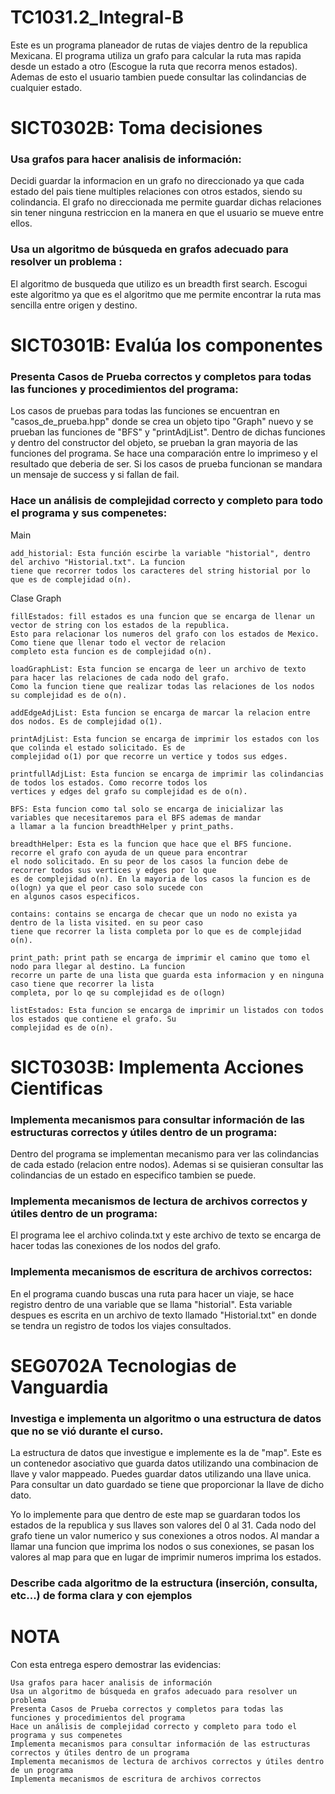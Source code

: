 # TC1031.2_Integral-B

Este es un programa planeador de rutas de viajes dentro de la republica Mexicana. El programa utiliza un grafo 
para calcular la ruta mas rapida desde un estado a otro (Escogue la ruta que recorra menos estados). Ademas de 
esto el usuario tambien puede consultar las colindancias de cualquier estado.


# SICT0302B: Toma decisiones

### Usa grafos para hacer analisis de información: 

Decidi guardar la informacion en un grafo no direccionado ya que cada estado del pais tiene multiples relaciones con 
otros estados, siendo su colindancia. El grafo no direccionada me permite guardar dichas relaciones sin tener ninguna
restriccion en la manera en que el usuario se mueve entre ellos.

### Usa un algoritmo de búsqueda en grafos adecuado para resolver un problema :

El algoritmo de busqueda que utilizo es un breadth first search. Escogui este algoritmo ya que es el algoritmo que me 
permite encontrar la ruta mas sencilla entre origen y destino.


# SICT0301B: Evalúa los componentes

### Presenta Casos de Prueba correctos y completos para todas las funciones y procedimientos del programa:

Los casos de pruebas para todas las funciones se encuentran en "casos_de_prueba.hpp" donde se crea un objeto tipo "Graph"
nuevo y se prueban las funciones de "BFS" y "printAdjList". Dentro de dichas funciones y dentro del constructor del 
objeto, se prueban la gran mayoria de las funciones del programa. 
Se hace una comparación entre lo imprimeso y el resultado que deberia de ser. Si los casos de prueba funcionan se 
mandara un mensaje de success y si fallan de fail.
    
    
### Hace un análisis de complejidad correcto y completo para todo el programa y sus compenetes:

Main
    
    add_historial: Esta función escirbe la variable "historial", dentro del archivo "Historial.txt". La funcion
    tiene que recorrer todos los caracteres del string historial por lo que es de complejidad o(n).

Clase Graph

    fillEstados: fill estados es una funcion que se encarga de llenar un vector de string con los estados de la republica. 
    Esto para relacionar los numeros del grafo con los estados de Mexico. Como tiene que llenar todo el vector de relacion 
    completo esta funcion es de complejidad o(n).
    
    loadGraphList: Esta funcion se encarga de leer un archivo de texto para hacer las relaciones de cada nodo del grafo.
    Como la funcion tiene que realizar todas las relaciones de los nodos su complejidad es de o(n).
    
    addEdgeAdjList: Esta funcion se encarga de marcar la relacion entre dos nodos. Es de complejidad o(1).
    
    printAdjList: Esta funcion se encarga de imprimir los estados con los que colinda el estado solicitado. Es de
    complejidad o(1) por que recorre un vertice y todos sus edges. 
    
    printfullAdjList: Esta funcion se encarga de imprimir las colindancias de todos los estados. Como recorre todos los 
    vertices y edges del grafo su complejidad es de o(n).
    
    BFS: Esta funcion como tal solo se encarga de inicializar las variables que necesitaremos para el BFS ademas de mandar
    a llamar a la funcion breadthHelper y print_paths.
    
    breadthHelper: Esta es la funcion que hace que el BFS funcione. recorre el grafo con ayuda de un queue para encontrar
    el nodo solicitado. En su peor de los casos la funcion debe de recorrer todos sus vertices y edges por lo que 
    es de complejidad o(n). En la mayoria de los casos la funcion es de o(logn) ya que el peor caso solo sucede con 
    en algunos casos especificos.
    
    contains: contains se encarga de checar que un nodo no exista ya dentro de la lista visited. en su peor caso
    tiene que recorrer la lista completa por lo que es de complejidad o(n). 
    
    print_path: print path se encarga de imprimir el camino que tomo el nodo para llegar al destino. La funcion
    recorre un parte de una lista que guarda esta informacion y en ninguna caso tiene que recorrer la lista
    completa, por lo qe su complejidad es de o(logn)
    
    listEstados: Esta funcion se encarga de imprimir un listados con todos los estados que contiene el grafo. Su
    complejidad es de o(n).
    
    
# SICT0303B: Implementa Acciones Cientificas

### Implementa mecanismos para consultar información de las estructuras correctos y útiles dentro de un programa:

Dentro del programa se implementan mecanismo para ver las colindancias de cada estado (relacion entre nodos). Ademas si se quisieran
consultar las colindancias de un estado en especifico tambien se puede.

### Implementa mecanismos de lectura de archivos correctos y útiles dentro de un programa:

El programa lee el archivo colinda.txt y este archivo de texto se encarga de hacer todas las conexiones de los nodos del grafo.

### Implementa mecanismos de escritura de archivos correctos:

En el programa cuando buscas una ruta para hacer un viaje, se hace registro dentro de una variable que se llama "historial". Esta 
variable despues es escrita en un archivo de texto llamado "Historial.txt" en donde se tendra un registro de todos los viajes
consultados.

# SEG0702A Tecnologias de Vanguardia

### Investiga e implementa un algoritmo o una estructura de datos que no se vió durante el curso.

La estructura de datos que investigue e implemente es la de "map". Este es un contenedor asociativo que guarda datos
utilizando una combinacion de llave y valor mappeado. Puedes guardar datos utilizando una llave unica. Para consultar un dato
guardado se tiene que proporcionar la llave de dicho dato.

Yo lo implemente para que dentro de este map se guardaran todos los estados de la republica y sus llaves son valores del 0 al 31.
Cada nodo del grafo tiene un valor numerico y sus conexiones a otros nodos. Al mandar a llamar una funcion que imprima los nodos 
o sus conexiones, se pasan los valores al map para que en lugar de imprimir numeros imprima los estados.

### Describe cada algoritmo de la estructura (inserción, consulta, etc...) de forma clara y con ejemplos



# NOTA

Con esta entrega espero demostrar las evidencias:

    Usa grafos para hacer analisis de información
    Usa un algoritmo de búsqueda en grafos adecuado para resolver un problema
    Presenta Casos de Prueba correctos y completos para todas las funciones y procedimientos del programa
    Hace un análisis de complejidad correcto y completo para todo el programa y sus compenetes
    Implementa mecanismos para consultar información de las estructuras correctos y útiles dentro de un programa
    Implementa mecanismos de lectura de archivos correctos y útiles dentro de un programa
    Implementa mecanismos de escritura de archivos correctos
    
